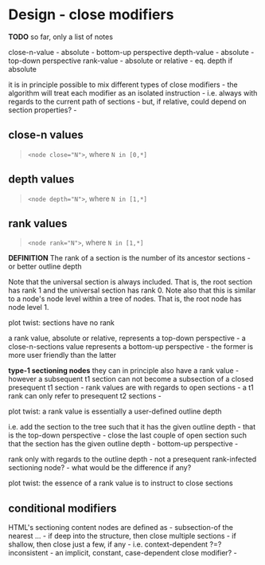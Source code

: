 
<!-- ======================================================================= -->
# Design - close modifiers

**TODO**
so far, only a list of notes

close-n-value - absolute - bottom-up perspective
depth-value - absolute - top-down perspective
rank-value - absolute or relative - eq. depth if absolute

it is in principle possible to mix different types of close modifiers -
the algorithm will treat each modifier as an isolated instruction -
i.e. always with regards to the current path of sections -
but, if relative, could depend on section properties? -

<!-- ======================================================================= -->
## close-n values

> `<node close="N">`,
> where `N in [0,*]`

<!-- ======================================================================= -->
## depth values

> `<node depth="N">`,
> where `N in [1,*]`

<!-- ======================================================================= -->
## rank values

> `<node rank="N">`,
> where `N in [1,*]`

**DEFINITION**
The rank of a section is the number of its ancestor sections -
or better outline depth

Note that the universal section is always included. That is, the root section
has rank 1 and the universal section has rank 0. Note also that this is similar
to a node's node level within a tree of nodes. That is, the root node has node
level 1.

plot twist: sections have no rank

a rank value, absolute or relative, represents a top-down perspective -
a close-n-sections value represents a bottom-up perspective -
the former is more user friendly than the latter

**type-1 sectioning nodes**
they can in principle also have a rank value -
however a subsequent t1 section can not become
a subsection of a closed presequent t1 section -
rank values are with regards to open sections -
a t1 rank can only refer to presequent t2 sections -

plot twist: a rank value is essentially a user-defined outline depth

i.e. add the section to the tree such that it has the given outline depth -
that is the top-down perspective - close the last couple of open section such
that the section has the given outline depth - bottom-up perspective -

rank only with regards to the outline depth -
not a presequent rank-infected sectioning node? -
what would be the difference if any?

plot twist: the essence of a rank value is to instruct to close sections

<!-- ======================================================================= -->
## conditional modifiers

HTML's sectioning content nodes are defined as -
subsection-of the nearest ... -
if deep into the structure, then close multiple sections -
if shallow, then close just a few, if any -
i.e. context-dependent ?=? inconsistent -
an implicit, constant, case-dependent close modifier? -
